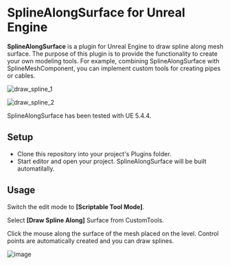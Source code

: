 # SplineAlongSurface for Unreal Engine
**SplineAlongSurface** is a plugin for Unreal Engine to draw spline along mesh surface.
The purpose of this plugin is to provide the functionality to create your own modeling tools. For example, combining SplineAlongSurface with SplineMeshComponent, you can implement custom tools for creating pipes or cables.

![draw_spline_1](https://github.com/user-attachments/assets/bd2b4377-a7fb-4332-bd6d-303b0badfb11)

![draw_spline_2](https://github.com/user-attachments/assets/15c42c16-c7e8-480a-a4d9-4c0e160fa406)

SplineAlongSurface has been tested with UE 5.4.4.

## Setup
- Clone this repository into your project's Plugins folder.
- Start editor and open your project. SplineAlongSurface will be built automatilally.

## Usage
Switch the edit mode to **[Scriptable Tool Mode]**.

Select **[Draw Spline Along]** Surface from CustomTools.

Click the mouse along the surface of the mesh placed on the level. 
Control points are automatically created and you can draw splines.

![image](https://github.com/user-attachments/assets/380b1347-78b7-40dc-9ea0-3f3d6ab54c13)
